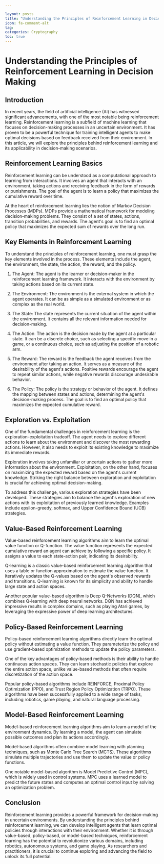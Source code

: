 ```yaml
---

layout: posts
title: "Understanding the Principles of Reinforcement Learning in Decision Making"
icon: fa-comment-alt
tag:      
categories: Cryptography
toc: true
---
```




# Understanding the Principles of Reinforcement Learning in Decision Making

## Introduction
In recent years, the field of artificial intelligence (AI) has witnessed significant advancements, with one of the most notable being reinforcement learning. Reinforcement learning is a subfield of machine learning that focuses on decision-making processes in an uncertain environment. It has proven to be a powerful technique for training intelligent agents to make optimal decisions based on feedback received from their environment. In this article, we will explore the principles behind reinforcement learning and its applicability in decision-making scenarios.

## Reinforcement Learning Basics
Reinforcement learning can be understood as a computational approach to learning from interactions. It involves an agent that interacts with an environment, taking actions and receiving feedback in the form of rewards or punishments. The goal of the agent is to learn a policy that maximizes the cumulative reward over time.

At the heart of reinforcement learning lies the notion of Markov Decision Processes (MDPs). MDPs provide a mathematical framework for modeling decision-making problems. They consist of a set of states, actions, transition probabilities, and rewards. The agent's goal is to find an optimal policy that maximizes the expected sum of rewards over the long run.

## Key Elements in Reinforcement Learning
To understand the principles of reinforcement learning, one must grasp the key elements involved in the process. These elements include the agent, the environment, the state, the action, the reward, and the policy.

1. The Agent: The agent is the learner or decision-maker in the reinforcement learning framework. It interacts with the environment by taking actions based on its current state.

2. The Environment: The environment is the external system in which the agent operates. It can be as simple as a simulated environment or as complex as the real world.

3. The State: The state represents the current situation of the agent within the environment. It contains all the relevant information needed for decision-making.

4. The Action: The action is the decision made by the agent at a particular state. It can be a discrete choice, such as selecting a specific move in a game, or a continuous choice, such as adjusting the position of a robotic arm.

5. The Reward: The reward is the feedback the agent receives from the environment after taking an action. It serves as a measure of the desirability of the agent's actions. Positive rewards encourage the agent to repeat similar actions, while negative rewards discourage undesirable behavior.

6. The Policy: The policy is the strategy or behavior of the agent. It defines the mapping between states and actions, determining the agent's decision-making process. The goal is to find an optimal policy that maximizes the expected cumulative reward.

## Exploration vs. Exploitation
One of the fundamental challenges in reinforcement learning is the exploration-exploitation tradeoff. The agent needs to explore different actions to learn about the environment and discover the most rewarding actions. However, it also needs to exploit its existing knowledge to maximize its immediate rewards.

Exploration involves taking unfamiliar or uncertain actions to gather more information about the environment. Exploitation, on the other hand, focuses on maximizing the expected reward based on the agent's current knowledge. Striking the right balance between exploration and exploitation is crucial for achieving optimal decision-making.

To address this challenge, various exploration strategies have been developed. These strategies aim to balance the agent's exploration of new actions with its exploitation of previously learned knowledge. Examples include epsilon-greedy, softmax, and Upper Confidence Bound (UCB) strategies.

## Value-Based Reinforcement Learning
Value-based reinforcement learning algorithms aim to learn the optimal value function or Q-function. The value function represents the expected cumulative reward an agent can achieve by following a specific policy. It assigns a value to each state-action pair, indicating its desirability.

Q-learning is a classic value-based reinforcement learning algorithm that uses a table or function approximation to estimate the value function. It iteratively updates the Q-values based on the agent's observed rewards and transitions. Q-learning is known for its simplicity and ability to handle large state and action spaces.

Another popular value-based algorithm is Deep Q-Networks (DQN), which combines Q-learning with deep neural networks. DQN has achieved impressive results in complex domains, such as playing Atari games, by leveraging the expressive power of deep learning architectures.

## Policy-Based Reinforcement Learning
Policy-based reinforcement learning algorithms directly learn the optimal policy without estimating a value function. They parameterize the policy and use gradient-based optimization methods to update the policy parameters.

One of the key advantages of policy-based methods is their ability to handle continuous action spaces. They can learn stochastic policies that explore the entire action space, unlike value-based methods that often require discretization of the action space.

Popular policy-based algorithms include REINFORCE, Proximal Policy Optimization (PPO), and Trust Region Policy Optimization (TRPO). These algorithms have been successfully applied to a wide range of tasks, including robotics, game playing, and natural language processing.

## Model-Based Reinforcement Learning
Model-based reinforcement learning algorithms aim to learn a model of the environment dynamics. By learning a model, the agent can simulate possible outcomes and plan its actions accordingly.

Model-based algorithms often combine model learning with planning techniques, such as Monte Carlo Tree Search (MCTS). These algorithms simulate multiple trajectories and use them to update the value or policy functions.

One notable model-based algorithm is Model Predictive Control (MPC), which is widely used in control systems. MPC uses a learned model to predict the future states and computes an optimal control input by solving an optimization problem.

## Conclusion
Reinforcement learning provides a powerful framework for decision-making in uncertain environments. By understanding the principles behind reinforcement learning, we can develop intelligent agents that learn optimal policies through interactions with their environment. Whether it is through value-based, policy-based, or model-based techniques, reinforcement learning has the potential to revolutionize various domains, including robotics, autonomous systems, and game playing. As researchers and practitioners, it is crucial to continue exploring and advancing the field to unlock its full potential.